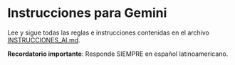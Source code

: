 # Instrucciones para Gemini

Lee y sigue todas las reglas e instrucciones contenidas en el archivo [INSTRUCCIONES_AI.md](./INSTRUCCIONES_AI.md).

**Recordatorio importante**: Responde SIEMPRE en español latinoamericano.
